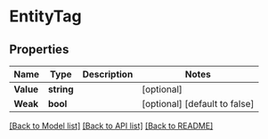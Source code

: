# EntityTag

## Properties
Name | Type | Description | Notes
------------ | ------------- | ------------- | -------------
**Value** | **string** |  | [optional] 
**Weak** | **bool** |  | [optional] [default to false]

[[Back to Model list]](../README.md#documentation-for-models) [[Back to API list]](../README.md#documentation-for-api-endpoints) [[Back to README]](../README.md)


